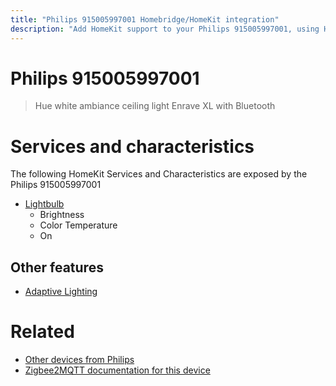 ```yaml
---
title: "Philips 915005997001 Homebridge/HomeKit integration"
description: "Add HomeKit support to your Philips 915005997001, using Homebridge, Zigbee2MQTT and homebridge-z2m."
---
```

<!---
This file has been GENERATED using src/docgen/docgen.ts
DO NOT EDIT THIS FILE MANUALLY!
-->
# Philips 915005997001
> Hue white ambiance ceiling light Enrave XL with Bluetooth


# Services and characteristics
The following HomeKit Services and Characteristics are exposed by
the Philips 915005997001

* [Lightbulb](../../light.md)
  * Brightness
  * Color Temperature
  * On

## Other features
* [Adaptive Lighting](../../light.md)

# Related
* [Other devices from Philips](../index.md#philips)
* [Zigbee2MQTT documentation for this device](https://www.zigbee2mqtt.io/devices/915005997001.html)